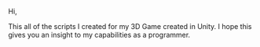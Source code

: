 Hi,

This all of the scripts I created for my 3D Game created in Unity. I hope this gives you an insight to my capabilities as a programmer.
